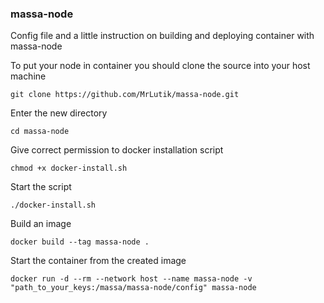 ### massa-node
Config file and a little instruction on building and deploying container with massa-node

To put your node in container you should clone the source into your host machine
```
git clone https://github.com/MrLutik/massa-node.git
```
Enter the new directory
```
cd massa-node
```
Give correct permission to docker installation script
```
chmod +x docker-install.sh
```
Start the script
```
./docker-install.sh
```
Build an image 
```
docker build --tag massa-node .
```
Start the container from the created image
```
docker run -d --rm --network host --name massa-node -v "path_to_your_keys:/massa/massa-node/config" massa-node
```
